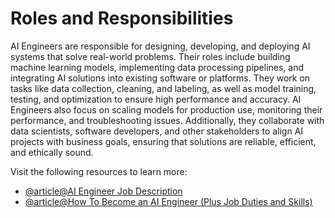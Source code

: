 # Roles and Responsibilities

AI Engineers are responsible for designing, developing, and deploying AI systems that solve real-world problems. Their roles include building machine learning models, implementing data processing pipelines, and integrating AI solutions into existing software or platforms. They work on tasks like data collection, cleaning, and labeling, as well as model training, testing, and optimization to ensure high performance and accuracy. AI Engineers also focus on scaling models for production use, monitoring their performance, and troubleshooting issues. Additionally, they collaborate with data scientists, software developers, and other stakeholders to align AI projects with business goals, ensuring that solutions are reliable, efficient, and ethically sound.

Visit the following resources to learn more:

- [@article@AI Engineer Job Description](https://resources.workable.com/ai-engineer-job-description)
- [@article@How To Become an AI Engineer (Plus Job Duties and Skills)](https://www.indeed.com/career-advice/finding-a-job/ai-engineer)